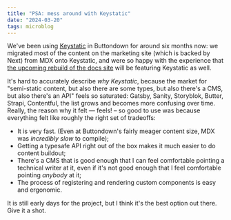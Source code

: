 ```yaml
---
title: "PSA: mess around with Keystatic"
date: "2024-03-20"
tags: microblog
---
```


We've been using [Keystatic](https://keystatic.com/) in Buttondown for around six months now: we migrated most of the content on the marketing site (which is backed by Next) from MDX onto Keystatic, and were so happy with the experience that [the upcoming rebuild of the docs site](https://github.com/buttondown/roadmap/issues/1716) will be featuring Keystatic as well.

It's hard to accurately describe _why Keystatic_, because the market for "semi-static content, but also there are some types, but also there's a CMS, but also there's an API" feels so saturated: Gatsby, Sanity, Storyblok, Butter, Strapi, Contentful, the list grows and becomes more confusing over time. Really, the reason why it felt — feels! – so good to use was because everything felt like roughly the right set of tradeoffs:

- It is very fast. (Even at Buttondown's fairly meager content size, MDX was _incredibly slow_ to compile);
- Getting a typesafe API right out of the box makes it much easier to do content buildout;
- There's a CMS that is good enough that I can feel comfortable pointing a technical writer at it, even if it's not good enough that I feel comfortable pointing _anybody_ at it;
- The process of registering and rendering custom components is easy and ergonomic.

It is still early days for the project, but I think it's the best option out there. Give it a shot.
